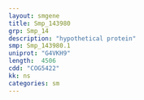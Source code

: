 ```yaml
---
layout: smgene
title: Smp_143980
grp: Smp_14
description: "hypothetical protein"
smp: Smp_143980.1
uniprot: "G4VKH9"
length:  4506
cdd: "COG5422"
kk: ns
categories: sm
---
```

